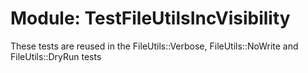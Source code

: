 # Module: TestFileUtilsIncVisibility
    

These tests are reused in the FileUtils::Verbose, FileUtils::NoWrite and
FileUtils::DryRun tests



